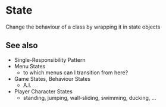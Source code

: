 # State

Change the behaviour of a class by wrapping it in state objects

## See also
- Single-Responsibility Pattern
- Menu States
  - to which menus can I transition from here?
- Game States, Behaviour States
  - A.I.
- Player Character States
  - standing, jumping, wall-sliding, swimming, ducking, ...
